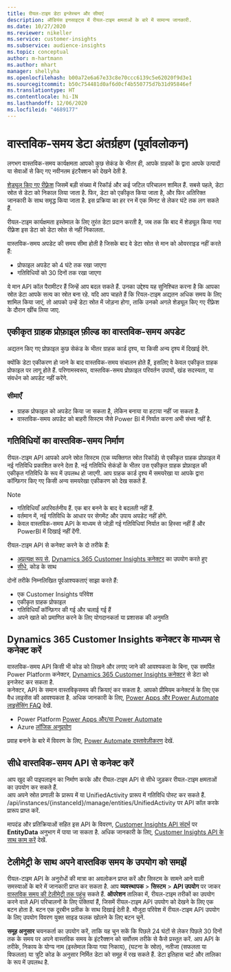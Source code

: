 ```yaml
---
title: रीयल-टाइम डेटा इन्जेस्चन और सीमाएं
description: ऑडियंस इनसाइट्स में रीयल-टाइम क्षमताओं के बारे में सामान्य जानकारी.
ms.date: 10/27/2020
ms.reviewer: nikeller
ms.service: customer-insights
ms.subservice: audience-insights
ms.topic: conceptual
author: m-hartmann
ms.author: mhart
manager: shellyha
ms.openlocfilehash: b00a72e6a67e33c8e70ccc6139c5e62020f9d3e1
ms.sourcegitcommit: b50c754481d0af6d0cf4b550775d7b31d95846ef
ms.translationtype: HT
ms.contentlocale: hi-IN
ms.lasthandoff: 12/06/2020
ms.locfileid: "4689177"
---
```

# <a name="real-time-data-ingestion-preview"></a>वास्तविक-समय डेटा अंतर्ग्रहण (पूर्वावलोकन)

लगभग वास्तविक-समय कार्यक्षमता आपको कुछ सेकंड के भीतर ही, आपके ग्राहकों के द्वारा आपके उत्पादों या सेवाओं से किए गए नवीनतम इंटरैक्शन को देखने देती है.

[शेड्यूल किए गए रीफ़्रेश](system.md#schedule-tab) जिसमें बड़ी संख्या में रिकॉर्ड और कई जटिल परिचालन शामिल हैं. सबसे पहले, डेटा स्रोत से डेटा को निकाल लिया जाता है. फिर, डेटा को एकीकृत किया जाता है, और फिर अतिरिक्त जानकारी के साथ समृद्ध किया जाता है. इस प्रक्रिया का हर रन में एक मिनट से लेकर घंटे तक लग सकते हैं.

रीयल-टाइम कार्यक्षमता इस्तेमाल के लिए तुरंत डेटा प्रदान करती है, जब तक कि बाद में शेड्यूल किया गया रीफ़्रेश इस डेटा को डेटा स्रोत से नहीं निकालता.

वास्तविक-समय अपडेट की समय सीमा होती है जिसके बाद वे डेटा स्रोत से मान को ओवरराइड नहीं करते हैं:

- प्रोफाइल अपडेट को 4 घंटे तक रखा जाएगा
- गतिविधियों को 30 दिनों तक रखा जाएगा

ये मान API कॉल पैरामीटर हैं जिन्हें आप बदल सकते हैं. उनका उद्देश्य यह सुनिश्चित करना है कि आपका स्रोत डेटा आपके सत्य का स्रोत बना रहे. यदि आप चाहते हैं कि रियल-टाइम अद्यतन अधिक समय के लिए शामिल किया जाएं, तो आपको उन्हें डेटा स्रोत में जोड़ना होगा, ताकि उनको अगले शेड्यूल किए गए रीफ़्रेश के दौरान खींच लिया जाए.

## <a name="real-time-update-of-the-unified-customer-profile-fields"></a>एकीकृत ग्राहक प्रोफ़ाइल फ़ील्ड का वास्तविक-समय अपडेट

अद्यतन किए गए प्रोफ़ाइल कुछ सेकंड के भीतर ग्राहक कार्ड दृश्य, या किसी अन्य दृश्य में दिखाई देंगे.

क्योंकि डेटा एकीकरण हो जाने के बाद वास्तविक-समय संचालन होते हैं, इसलिए वे केवल एकीकृत ग्राहक प्रोफाइल पर लागू होते हैं. परिणामस्वरूप, वास्तविक-समय प्रोफ़ाइल परिवर्तन उपायों, खंड सदस्यता, या संवर्धन को अपडेट नहीं करेंगे.

### <a name="limitations"></a>सीमाएँ

- ग्राहक प्रोफाइल को अपडेट किया जा सकता है, लेकिन बनाया या हटाया नहीं जा सकता है.
- वास्तविक-समय अपडेट को बाहरी सिस्टम जैसे Power BI में निर्यात करना अभी संभव नहीं है.

## <a name="real-time-creation-of-activities"></a>गतिविधियों का वास्तविक-समय निर्माण

रीयल-टाइम API आपको अपने स्रोत सिस्टम (एक व्यक्तिगत स्रोत रिकॉर्ड) से एकीकृत ग्राहक प्रोफ़ाइल में नई गतिविधि प्रकाशित करने देता है. नई गतिविधि सेकंडों के भीतर उस एकीकृत ग्राहक प्रोफ़ाइल की एकीकृत गतिविधि के रूप में उपलब्ध हो जाएगी. आप ग्राहक कार्ड दृश्य में समयरेखा या आपके द्वारा कॉन्फ़िगर किए गए किसी अन्य समयरेखा एकीकरण को देख सकते हैं.

> [!NOTE]
>
> - गतिविधियाँ अपरिवर्तनीय हैं. एक बार बनने के बाद वे बदलती नहीं हैं.
> - वर्तमान में, नई गतिविधि के आधार पर सेगमेंट और उपाय अपडेट नहीं होंगे.
> - केवल वास्तविक-समय API के माध्यम से जोड़ी गई गतिविधियां निर्यात का हिस्सा नहीं हैं और PowerBI में दिखाई नहीं देंगी.

रीयल-टाइम API से कनेक्ट करने के दो तरीके हैं:

- [अप्रत्यक्ष रूप से](#connect-via-the-dynamics-365-customer-insights-connector), [Dynamics 365 Customer Insights कनेक्टर](https://docs.microsoft.com/connectors/customerinsights/) का उपयोग करते हुए
- [सीधे](#connect-directly-to-the-real-time-api), कोड के साथ

दोनों तरीके निम्नलिखित पूर्वआश्यकताएं साझा करते हैं:

- एक Customer Insights परिवेश
- एकीकृत ग्राहक प्रोफाइल
- गतिविधियाँ कॉन्फ़िगर की गई और चलाई गई हैं
- अपने खाते को प्रमाणित करने के लिए योगदानकर्ता या प्रशासक की अनुमति

## <a name="connect-via-the-dynamics-365-customer-insights-connector"></a>Dynamics 365 Customer Insights कनेक्टर के माध्यम से कनेक्ट करें

वास्तविक-समय API किसी भी कोड को लिखने और लगाए जाने की आवश्यकता के बिना, एक समर्पित Power Platform कनेक्टर, [Dynamics 365 Customer Insights कनेक्टर](https://docs.microsoft.com/connectors/customerinsights/) से डेटा को इनजेस्ट कर सकता है.    
कनेक्टर, API के समान वास्तविकृसमय की क्रियाएं कर सकता है. आपको प्रीमियम कनेक्टर्स के लिए एक वैध लाइसेंस की आवश्यकता है. अधिक जानकारी के लिए, [Power Apps और Power Automate लाइसेंसिंग FAQ](https://docs.microsoft.com/power-platform/admin/powerapps-flow-licensing-faq) देखें.

- Power Platform [Power Apps और/या Power Automate](https://docs.microsoft.com/connectors/)
- Azure [लॉजिक अनुप्रयोग](https://docs.microsoft.com/azure/connectors/apis-list)

प्रवाह बनाने के बारे में विवरण के लिए, [Power Automate दस्तावेज़ीकरण](https://docs.microsoft.com/power-automate/) देखें.

## <a name="connect-directly-to-the-real-time-api"></a>सीधे वास्तविक-समय API से कनेक्ट करें

आप खुद की पाइपलाइन का निर्माण करके और रीयल-टाइम API से सीधे जुड़कर रीयल-टाइम क्षमताओं का उपयोग कर सकते हैं.    
आप अपने स्रोत प्रणाली के प्रारूप में या UnifiedActivity प्रारूप में गतिविधि पोस्ट कर सकते हैं. /api/instances/{instanceId}/manage/entities/UnifiedActivity पर API कॉल करके प्रारूप प्राप्त करें.

मापदंड और प्रतिक्रियाओं सहित इस API के विवरण, [Customer Insights API संदर्भ](https://developer.ci.ai.dynamics.com/api-details#api=CustomerInsights) पर **EntityData** अनुभाग में पाया जा सकता है. अधिक जानकारी के लिए, [Customer Insights API के साथ काम करें](apis.md) देखें.

## <a name="understand-your-real-time-usage-with-telemetry"></a>टेलीमेट्री के साथ अपने वास्तविक समय के उपयोग को समझें

रीयल-टाइम API के अनुरोधों की मात्रा का अवलोकन प्राप्त करें और सिस्टम के सामने आने वाली समस्याओं के बारे में जानकारी प्राप्त कर सकता है. आप **व्यवस्थापक** > **सिस्टम** > **API उपयोग** पर जाकर [वास्तविक समय की टेलीमेट्री तक पहुंच](system.md#api-usage-tab) सकते हैं. **ऑपरेशन** तालिका में, रीयल-टाइम तरीकों का उपयोग करने वाले API परिचालनों के लिए पंक्तियां हैं, जिसमें रीयल-टाइम API उपयोग को देखने के लिए एक बटन होता है. बटन एक दूरबीन प्रतीक के साथ दिखाई देती है. मौजूदा परिवेश में रीयल-टाइम API उपयोग के लिए उपयोग विवरण युक्त साइड फलक खोलने के लिए बटन चुनें.

**समूह अनुसार** चयनकर्ता का उपयोग करें, ताकि यह चुन सकें कि पिछले 24 घंटों से लेकर पिछले 30 दिनों तक के समय पर अपने वास्तविक समय के इंटरैक्शन को सर्वोत्तम तरीके से कैसे प्रस्तुत करें. आप API के तरीके, निकाय के योग्य नाम (इस्तेमाल किया गया निकाय), (घटना के स्रोत), नतीजा (सफलता या विफलता) या त्रुटि कोड के अनुसार निर्मित डेटा को समूह में रख सकते हैं. डेटा इतिहास चार्ट और तालिका के रूप में उपलब्ध है.
